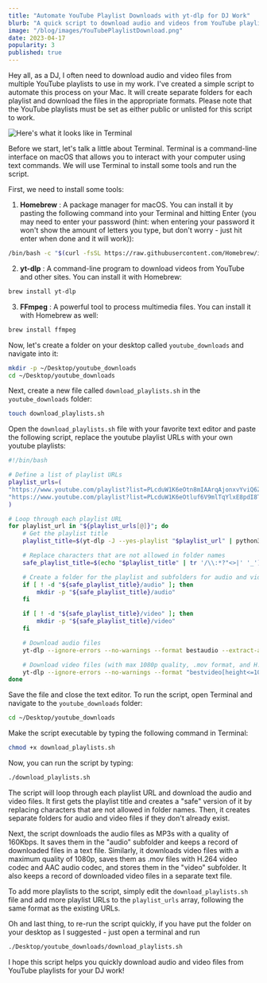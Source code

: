 ```yaml
---
title: "Automate YouTube Playlist Downloads with yt-dlp for DJ Work"
blurb: "A quick script to download audio and videos from YouTube playlists onto your Mac, ready for VJing and DJing"
image: "/blog/images/YouTubePlaylistDownload.png"
date: 2023-04-17
popularity: 3
published: true
---
```


Hey all, as a DJ, I often need to download audio and video files from multiple YouTube playlists to use in my work. I've created a simple script to automate this process on your Mac. It will create separate folders for each playlist and download the files in the appropriate formats. Please note that the YouTube playlists must be set as either public or unlisted for this script to work.

![Here's what it looks like in Terminal](../images/youtube_download_terminal.png "Here's what it looks like in Terminal") 

Before we start, let's talk a little about Terminal. Terminal is a command-line interface on macOS that allows you to interact with your computer using text commands. We will use Terminal to install some tools and run the script.

First, we need to install some tools: 
1. **Homebrew** : A package manager for macOS. You can install it by pasting the following command into your Terminal and hitting Enter (you may need to enter your password (hint: when entering your password it won't show the amount of letters you type, but don't worry - just hit enter when done and it will work)):

```bash
/bin/bash -c "$(curl -fsSL https://raw.githubusercontent.com/Homebrew/install/HEAD/install.sh)"
```

 
2. **yt-dlp** : A command-line program to download videos from YouTube and other sites. You can install it with Homebrew:

```bash
brew install yt-dlp
```

 
3. **FFmpeg** : A powerful tool to process multimedia files. You can install it with Homebrew as well:

```bash
brew install ffmpeg
```



Now, let's create a folder on your desktop called `youtube_downloads` and navigate into it:

```bash
mkdir -p ~/Desktop/youtube_downloads
cd ~/Desktop/youtube_downloads
```



Next, create a new file called `download_playlists.sh` in the `youtube_downloads` folder:

```bash
touch download_playlists.sh
```



Open the `download_playlists.sh` file with your favorite text editor and paste the following script, replace the youtube playlist URLs with your own youtube playlists:

```bash
#!/bin/bash

# Define a list of playlist URLs
playlist_urls=(
"https://www.youtube.com/playlist?list=PLcduW1K6eOtn8mIAArqAjonxvYviQ6ZAa"
"https://www.youtube.com/playlist?list=PLcduW1K6eOtluf6V9mlTqYlxE8pdI8TSe"
)

# Loop through each playlist URL
for playlist_url in "${playlist_urls[@]}"; do
    # Get the playlist title
    playlist_title=$(yt-dlp -J --yes-playlist "$playlist_url" | python3 -c "import sys, json; print(json.load(sys.stdin)['title'])")

    # Replace characters that are not allowed in folder names
    safe_playlist_title=$(echo "$playlist_title" | tr '/\\:*?"<>|' '_')

    # Create a folder for the playlist and subfolders for audio and video if they don't exist
    if [ ! -d "${safe_playlist_title}/audio" ]; then
        mkdir -p "${safe_playlist_title}/audio"
    fi

    if [ ! -d "${safe_playlist_title}/video" ]; then
        mkdir -p "${safe_playlist_title}/video"
    fi

    # Download audio files
    yt-dlp --ignore-errors --no-warnings --format bestaudio --extract-audio --audio-format mp3 --audio-quality 160K --output "${safe_playlist_title}/audio/%(title)s.%(ext)s" --yes-playlist "$playlist_url" --download-archive "${safe_playlist_title}/audio/downloaded_${safe_playlist_title}_audio.txt"

    # Download video files (with max 1080p quality, .mov format, and H.264 video codec and AAC audio codec)
    yt-dlp --ignore-errors --no-warnings --format "bestvideo[height<=1080]+bestaudio" --merge-output-format mov --output "${safe_playlist_title}/video/%(title)s.%(ext)s" --yes-playlist "$playlist_url" --download-archive "${safe_playlist_title}/video/downloaded_${safe_playlist_title}_video.txt" --postprocessor "FFmpegVideoConvertor" --postprocessor-args "-c:v libx264 -c:a aac"
done
```

Save the file and close the text editor. To run the script, open Terminal and navigate to the `youtube_downloads` folder:

```bash
cd ~/Desktop/youtube_downloads
```



Make the script executable by typing the following command in Terminal:

```bash
chmod +x download_playlists.sh
```



Now, you can run the script by typing:

```bash
./download_playlists.sh
```

The script will loop through each playlist URL and download the audio and video files. It first gets the playlist title and creates a "safe" version of it by replacing characters that are not allowed in folder names. Then, it creates separate folders for audio and video files if they don't already exist.

Next, the script downloads the audio files as MP3s with a quality of 160Kbps. It saves them in the "audio" subfolder and keeps a record of downloaded files in a text file. Similarly, it downloads video files with a maximum quality of 1080p, saves them as .mov files with H.264 video codec and AAC audio codec, and stores them in the "video" subfolder. It also keeps a record of downloaded video files in a separate text file.

To add more playlists to the script, simply edit the `download_playlists.sh` file and add more playlist URLs to the `playlist_urls` array, following the same format as the existing URLs.

Oh and last thing, to re-run the script quickly, if you have put the folder on your desktop as I suggested - just open a terminal and run
```bash
./Desktop/youtube_downloads/download_playlists.sh
```

I hope this script helps you quickly download audio and video files from YouTube playlists for your DJ work!